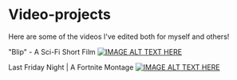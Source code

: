 # Video-projects
Here are some of the videos I've edited both for myself and others!

"Blip" - A Sci-Fi Short Film
[![IMAGE ALT TEXT HERE](https://img.youtube.com/vi/BXOc4jOW3tw/0.jpg)](https://www.youtube.com/watch?v=BXOc4jOW3tw)




Last Friday Night | A Fortnite Montage
[![IMAGE ALT TEXT HERE](https://img.youtube.com/vi/Ul6eRyldl0c/0.jpg)](https://www.youtube.com/watch?v=Ul6eRyldl0c)
